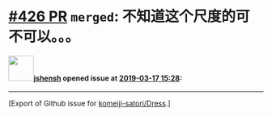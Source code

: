 # [\#426 PR](https://github.com/komeiji-satori/Dress/pull/426) `merged`: 不知道这个尺度的可不可以。。。

#### <img src="https://avatars.githubusercontent.com/u/11555188?u=a30048e930d245fed6f3ced3ecb01e97b9f3f6cc&v=4" width="50">[jshensh](https://github.com/jshensh) opened issue at [2019-03-17 15:28](https://github.com/komeiji-satori/Dress/pull/426):






-------------------------------------------------------------------------------



[Export of Github issue for [komeiji-satori/Dress](https://github.com/komeiji-satori/Dress).]
